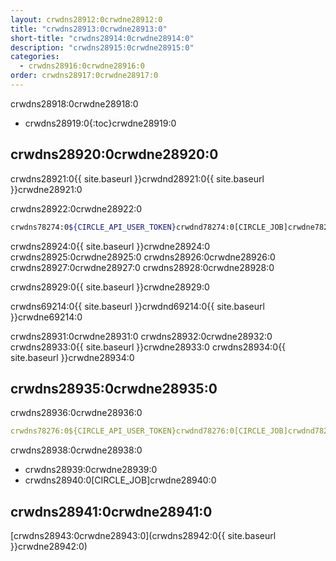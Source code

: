 ```yaml
---
layout: crwdns28912:0crwdne28912:0
title: "crwdns28913:0crwdne28913:0"
short-title: "crwdns28914:0crwdne28914:0"
description: "crwdns28915:0crwdne28915:0"
categories:
  - crwdns28916:0crwdne28916:0
order: crwdns28917:0crwdne28917:0
---
```

crwdns28918:0crwdne28918:0

- crwdns28919:0{:toc}crwdne28919:0

## crwdns28920:0crwdne28920:0

crwdns28921:0{{ site.baseurl }}crwdnd28921:0{{ site.baseurl }}crwdne28921:0

crwdns28922:0crwdne28922:0

```bash
crwdns78274:0${CIRCLE_API_USER_TOKEN}crwdnd78274:0[CIRCLE_JOB]crwdne78274:0
```

crwdns28924:0{{ site.baseurl }}crwdne28924:0 crwdns28925:0crwdne28925:0 crwdns28926:0crwdne28926:0 crwdns28927:0crwdne28927:0 crwdns28928:0crwdne28928:0

crwdns28929:0{{ site.baseurl }}crwdne28929:0

crwdns69214:0{{ site.baseurl }}crwdnd69214:0{{ site.baseurl }}crwdne69214:0

crwdns28931:0crwdne28931:0 crwdns28932:0crwdne28932:0 crwdns28933:0{{ site.baseurl }}crwdne28933:0 crwdns28934:0{{ site.baseurl }}crwdne28934:0

## crwdns28935:0crwdne28935:0

crwdns28936:0crwdne28936:0

```yaml
crwdns78276:0${CIRCLE_API_USER_TOKEN}crwdnd78276:0[CIRCLE_JOB]crwdnd78276:0$CIRCLE_SHA1crwdnd78276:0$CIRCLE_PROJECT_USERNAMEcrwdnd78276:0$CIRCLE_PROJECT_REPONAMEcrwdnd78276:0$CIRCLE_BRANCHcrwdne78276:0
```

crwdns28938:0crwdne28938:0

- crwdns28939:0crwdne28939:0
- crwdns28940:0[CIRCLE_JOB]crwdne28940:0

## crwdns28941:0crwdne28941:0

[crwdns28943:0crwdne28943:0](crwdns28942:0{{ site.baseurl }}crwdne28942:0)